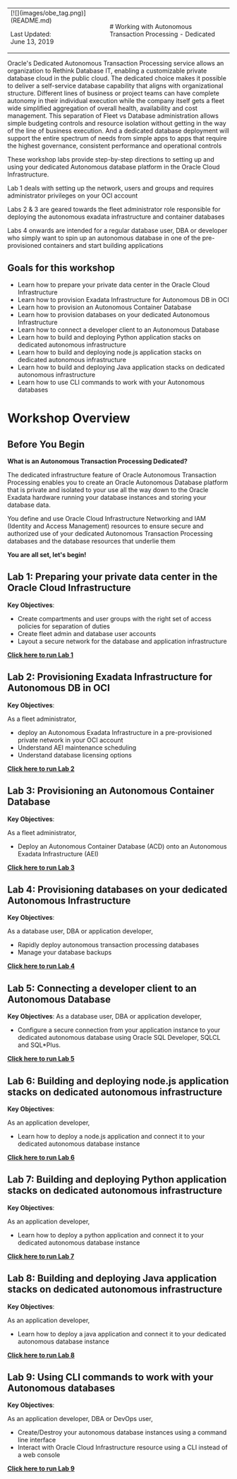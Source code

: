 <table class="tbl-heading"><tr><td class="td-logo">[![](images/obe_tag.png)](README.md)

Last Updated:<br>June 13, 2019
</td>
<td class="td-banner">
# Working with Autonomous Transaction Processing - Dedicated
</td></tr><table>

Oracle's Dedicated Autonomous Transaction Processing service allows an organization to Rethink Database IT, enabling a customizable private database cloud in the public cloud. The dedicated choice makes it possible to deliver a self-service database capability that aligns with organizational structure. Different lines of business or project teams can have complete autonomy in their individual execution while the company itself gets a fleet wide simplified aggregation of overall health, availability and cost management. This separation of Fleet vs Database administration allows simple budgeting controls and resource isolation without getting in the way of the line of business execution. And a dedicated database deployment will support the entire spectrum of needs from simple apps to apps that require the highest governance, consistent performance and operational controls


These workshop labs provide step-by-step directions to setting up and using your dedicated Autonomous database platform in the Oracle Cloud Infrastructure. 

Lab 1 deals with setting up the network, users and groups and requires administrator privileges on your OCI account

Labs 2 & 3 are geared towards the fleet administrator role responsible for deploying the autonomous exadata infrastructure and container databases

Labs 4 onwards are intended for a regular database user, DBA or developer who simply want to spin up an autonomous database in one of the pre-provisioned containers and start building applications

## Goals for this workshop
- Learn how to prepare your private data center in the Oracle Cloud Infrastructure
- Learn how to provision Exadata Infrastructure for Autonomous DB in OCI
- Learn how to provision an Autonomous Container Database
- Learn how to provision databases on your dedicated Autonomous Infrastructure
- Learn how to connect a developer client to an Autonomous Database
- Learn how to build and deploying Python application stacks on dedicated autonomous infrastructure
- Learn how to build and deploying node.js application stacks on dedicated autonomous infrastructure
- Learn how to build and deploying Java application stacks on dedicated autonomous infrastructure
- Learn how to use CLI commands to work with your Autonomous databases

<!-- # How to Get Your Free Cloud Trial Account
Please click on the following link to create your <a class=“trial-link” href="https://myservices.us.oraclecloud.com/mycloud/signup?language=en&sourceType=:ex:tb:::RC_NAMK181011P00041:ATPHOL&SC=:ex:tb:::RC_NAMK181011P00041:ATPHOL&pcode=NAMK181011P00041" target="_trial">Free Account</a>, and complete all the required steps to get your free Oracle Cloud Trial Account. When you complete the registration process you'll receive a $300 credit that will enable you to complete the lab for free.  Additionally, you'll have 1000s of hours left over to continue to explore the Oracle Cloud.

  - Soon after requesting your trial you will receive the following email. You may begin working on Lab 100. -->

  <!-- ![](images/readme/code_9.png) -->



# Workshop Overview

## Before You Begin
**What is an Autonomous Transaction Processing Dedicated?**

The dedicated infrastructure feature of Oracle Autonomous Transaction Processing enables you to create an Oracle Autonomous Database platform that is private and isolated to your use all the way down to the Oracle Exadata hardware running your database instances and storing your database data.

You define and use Oracle Cloud Infrastructure Networking and IAM (Identity and Access Management) resources to ensure secure and authorized use of your dedicated Autonomous Transaction Processing databases and the database resources that underlie them
<!-- Oracle Autonomous Transaction Processing Dedicated ...  

Read on to begin your Getting Started journey with Oracle Autonomous Transaction Processing Dedicated. -->

**You are all set, let's begin!**


## Lab 1: Preparing your private data center in the Oracle Cloud Infrastructure

**Key Objectives**:
- Create compartments and user groups with the right set of access policies for separation of duties
- Create fleet admin and database user accounts
- Layout a secure network for the database and application infrastructure

**[Click here to run Lab 1](LabGuide100PreparingyourprivatedatacenterintheOracleCloudInfrastructure.md)**


## Lab 2: Provisioning Exadata Infrastructure for Autonomous DB in OCI

**Key Objectives**:

As a fleet administrator, 
- deploy an Autonomous Exadata Infrastructure in a pre-provisioned private network in your OCI account
- Understand AEI maintenance scheduling
- Understand database licensing options

**[Click here to run Lab 2](LabGuide200ProvisioningExadataInfrastructureforAutonomousDBinOCI.md)**


## Lab 3: Provisioning an Autonomous Container Database

**Key Objectives**:

As a fleet administrator,
- Deploy an Autonomous Container Database (ACD) onto an Autonomous Exadata Infrastructure (AEI)

**[Click here to run Lab 3](LabGuide300ProvisioninganAutonomousContainerDatabase.md)**


## Lab 4: Provisioning databases on your dedicated Autonomous Infrastructure

**Key Objectives**:

As a database user, DBA or application developer,

- Rapidly deploy autonomous transaction processing databases
- Manage your database backups

**[Click here to run Lab 4](LabGuide400ProvisioningdatabasesonyourdedicatedAutonomousInfrastructure.md)**

## Lab 5: Connecting a developer client to an Autonomous Database

**Key Objectives**:
As a database user, DBA or application developer,
- Configure a secure connection from your application instance to your dedicated autonomous database using Oracle SQL Developer, SQLCL and SQL*Plus.

**[Click here to run Lab 5](LabGuide500ConnectingadeveloperclienttoanAutonomousDatabase.md)**

## Lab 6: Building and deploying node.js application stacks on dedicated autonomous infrastructure

**Key Objectives**:

As an application developer,
- Learn how to deploy a node.js application and connect it to your dedicated autonomous database instance

**[Click here to run Lab 6](LabGuide600Buildinganddeployingnode.jsapplicationstacksondedicatedautonomousinfrastructure.md)**

## Lab 7: Building and deploying Python application stacks on dedicated autonomous infrastructure

**Key Objectives**:

As an application developer,
- Learn how to deploy a python application and connect it to your dedicated autonomous database instance

**[Click here to run Lab 7](LabGuide700BuildinganddeployingPythonapplicationstacksondedicatedautonomousinfrastructure.md)**

## Lab 8: Building and deploying Java application stacks on dedicated autonomous infrastructure

**Key Objectives**:

As an application developer,
- Learn how to deploy a java application and connect it to your dedicated autonomous database instance


**[Click here to run Lab 8](LabGuide800BuildinganddeployingJavaapplicationstacksondedicatedautonomousinfrastructure.md)**

## Lab 9: Using CLI commands to work with your Autonomous databases

**Key Objectives**:

As an application developer, DBA or DevOps user,

- Create/Destroy your autonomous database instances using a command line interface
- Interact with Oracle Cloud Infrastructure resource using a CLI instead of a web console

**[Click here to run Lab 9](LabGuide900UsingCLIcommandstoworkwithyourAutonomousdatabases.md)**